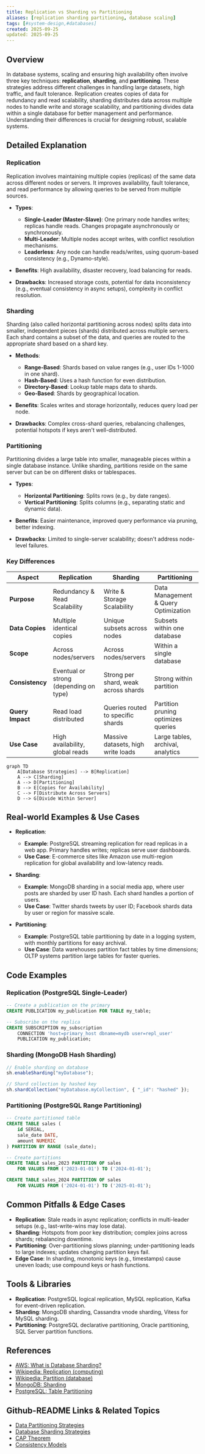 ```yaml
---
title: Replication vs Sharding vs Partitioning
aliases: [replication sharding partitioning, database scaling]
tags: [#system-design,#databases]
created: 2025-09-25
updated: 2025-09-25
---
```


## Overview

In database systems, scaling and ensuring high availability often involve three key techniques: **replication**, **sharding**, and **partitioning**. These strategies address different challenges in handling large datasets, high traffic, and fault tolerance. Replication creates copies of data for redundancy and read scalability, sharding distributes data across multiple nodes to handle write and storage scalability, and partitioning divides data within a single database for better management and performance. Understanding their differences is crucial for designing robust, scalable systems.

## Detailed Explanation

### Replication
Replication involves maintaining multiple copies (replicas) of the same data across different nodes or servers. It improves availability, fault tolerance, and read performance by allowing queries to be served from multiple sources.

- **Types**:
  - **Single-Leader (Master-Slave)**: One primary node handles writes; replicas handle reads. Changes propagate asynchronously or synchronously.
  - **Multi-Leader**: Multiple nodes accept writes, with conflict resolution mechanisms.
  - **Leaderless**: Any node can handle reads/writes, using quorum-based consistency (e.g., Dynamo-style).

- **Benefits**: High availability, disaster recovery, load balancing for reads.
- **Drawbacks**: Increased storage costs, potential for data inconsistency (e.g., eventual consistency in async setups), complexity in conflict resolution.

### Sharding
Sharding (also called horizontal partitioning across nodes) splits data into smaller, independent pieces (shards) distributed across multiple servers. Each shard contains a subset of the data, and queries are routed to the appropriate shard based on a shard key.

- **Methods**:
  - **Range-Based**: Shards based on value ranges (e.g., user IDs 1-1000 in one shard).
  - **Hash-Based**: Uses a hash function for even distribution.
  - **Directory-Based**: Lookup table maps data to shards.
  - **Geo-Based**: Shards by geographical location.

- **Benefits**: Scales writes and storage horizontally, reduces query load per node.
- **Drawbacks**: Complex cross-shard queries, rebalancing challenges, potential hotspots if keys aren't well-distributed.

### Partitioning
Partitioning divides a large table into smaller, manageable pieces within a single database instance. Unlike sharding, partitions reside on the same server but can be on different disks or tablespaces.

- **Types**:
  - **Horizontal Partitioning**: Splits rows (e.g., by date ranges).
  - **Vertical Partitioning**: Splits columns (e.g., separating static and dynamic data).

- **Benefits**: Easier maintenance, improved query performance via pruning, better indexing.
- **Drawbacks**: Limited to single-server scalability; doesn't address node-level failures.

### Key Differences
| Aspect          | Replication                          | Sharding                              | Partitioning                          |
|-----------------|--------------------------------------|---------------------------------------|---------------------------------------|
| **Purpose**    | Redundancy & Read Scalability       | Write & Storage Scalability          | Data Management & Query Optimization |
| **Data Copies**| Multiple identical copies            | Unique subsets across nodes          | Subsets within one database          |
| **Scope**      | Across nodes/servers                 | Across nodes/servers                 | Within a single database             |
| **Consistency**| Eventual or strong (depending on type)| Strong per shard, weak across shards| Strong within partition              |
| **Query Impact**| Read load distributed                | Queries routed to specific shards    | Partition pruning optimizes queries  |
| **Use Case**   | High availability, global reads      | Massive datasets, high write loads   | Large tables, archival, analytics    |

```mermaid
graph TD
    A[Database Strategies] --> B[Replication]
    A --> C[Sharding]
    A --> D[Partitioning]
    B --> E[Copies for Availability]
    C --> F[Distribute Across Servers]
    D --> G[Divide Within Server]
```

## Real-world Examples & Use Cases

- **Replication**:
  - **Example**: PostgreSQL streaming replication for read replicas in a web app. Primary handles writes; replicas serve user dashboards.
  - **Use Case**: E-commerce sites like Amazon use multi-region replication for global availability and low-latency reads.

- **Sharding**:
  - **Example**: MongoDB sharding in a social media app, where user posts are sharded by user ID hash. Each shard handles a portion of users.
  - **Use Case**: Twitter shards tweets by user ID; Facebook shards data by user or region for massive scale.

- **Partitioning**:
  - **Example**: PostgreSQL table partitioning by date in a logging system, with monthly partitions for easy archival.
  - **Use Case**: Data warehouses partition fact tables by time dimensions; OLTP systems partition large tables for faster queries.

## Code Examples

### Replication (PostgreSQL Single-Leader)
```sql
-- Create a publication on the primary
CREATE PUBLICATION my_publication FOR TABLE my_table;

-- Subscribe on the replica
CREATE SUBSCRIPTION my_subscription 
    CONNECTION 'host=primary_host dbname=mydb user=repl_user' 
    PUBLICATION my_publication;
```

### Sharding (MongoDB Hash Sharding)
```javascript
// Enable sharding on database
sh.enableSharding("myDatabase");

// Shard collection by hashed key
sh.shardCollection("myDatabase.myCollection", { "_id": "hashed" });
```

### Partitioning (PostgreSQL Range Partitioning)
```sql
-- Create partitioned table
CREATE TABLE sales (
    id SERIAL,
    sale_date DATE,
    amount NUMERIC
) PARTITION BY RANGE (sale_date);

-- Create partitions
CREATE TABLE sales_2023 PARTITION OF sales 
    FOR VALUES FROM ('2023-01-01') TO ('2024-01-01');

CREATE TABLE sales_2024 PARTITION OF sales 
    FOR VALUES FROM ('2024-01-01') TO ('2025-01-01');
```

## Common Pitfalls & Edge Cases

- **Replication**: Stale reads in async replication; conflicts in multi-leader setups (e.g., last-write-wins may lose data).
- **Sharding**: Hotspots from poor key distribution; complex joins across shards; rebalancing downtime.
- **Partitioning**: Over-partitioning slows planning; under-partitioning leads to large indexes; updates changing partition keys fail.
- **Edge Case**: In sharding, monotonic keys (e.g., timestamps) cause uneven loads; use compound keys or hash functions.

## Tools & Libraries

- **Replication**: PostgreSQL logical replication, MySQL replication, Kafka for event-driven replication.
- **Sharding**: MongoDB sharding, Cassandra vnode sharding, Vitess for MySQL sharding.
- **Partitioning**: PostgreSQL declarative partitioning, Oracle partitioning, SQL Server partition functions.

## References

- [AWS: What is Database Sharding?](https://aws.amazon.com/what-is/database-sharding/)
- [Wikipedia: Replication (computing)](https://en.wikipedia.org/wiki/Replication_(computing))
- [Wikipedia: Partition (database)](https://en.wikipedia.org/wiki/Partition_(database))
- [MongoDB: Sharding](https://www.mongodb.com/basics/sharding)
- [PostgreSQL: Table Partitioning](https://www.postgresql.org/docs/current/ddl-partitioning.html)

## Github-README Links & Related Topics

- [Data Partitioning Strategies](system-design/data-partitioning-strategies/)
- [Database Sharding Strategies](system-design/database-sharding-strategies/)
- [CAP Theorem](cap-theorem-and-distributed-systems/)
- [Consistency Models](consistency-models/)